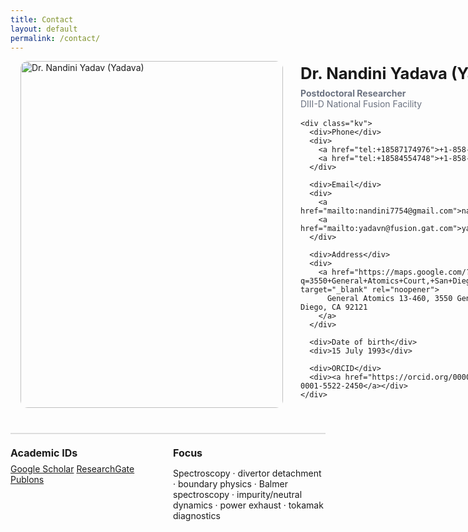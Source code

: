 ```yaml
---
title: Contact
layout: default
permalink: /contact/
---
```


<style>
/* Simple, tidy contact layout */
.contact{
  max-width:980px; margin:0 auto 2.5rem; padding:0 1rem;
  display:grid; grid-template-columns:420px 1fr; gap:28px; align-items:start;
}
@media (max-width:900px){ .contact{ grid-template-columns:1fr; } }

.contact .photo img{ width:100%; height:auto; display:block; border-radius:12px; box-shadow:none; }

h1.contact-title{ margin:.25rem 0 .5rem; font-size:clamp(1.6rem,2.2vw,2.1rem); }
.contact-sub{ color:#6b7280; margin:0 0 1rem; }

.kv{ display:grid; grid-template-columns:140px 1fr; gap:10px 18px; }
.kv div:first-child{ color:#6b7280; font-weight:600; }
.kv a{ text-decoration:underline; text-underline-offset:2px; }

/* cards below the separator */
.cards{ display:grid; gap:16px; grid-template-columns:repeat(2,minmax(0,1fr)); margin-top:16px; }
@media (max-width:600px){ .cards{ grid-template-columns:1fr; } }
.card{ border:none; }
.card h3{ margin:0 0 .4rem; font-size:1rem; }

/* styled horizontal rule */
.section-line{ border:0; height:2px; background:#ddd; margin:28px 0 20px; }

/* Remove the theme's card behind the content (this page only) */
.page-content .wrapper{ 
  background: transparent !important;
  box-shadow: none !important;
  border: 0 !important;
}

/* Some themes wrap in .post or .page – nuke those too just in case */
.post, .page{
  background: transparent !important;
  box-shadow: none !important;
  border: 0 !important;
}

</style>

<div class="contact">
  <!-- Left: Photo -->
  <div class="photo">
    <img src="{{ site.baseurl }}/assets/image/Nandini_Yadava.jpg" alt="Dr. Nandini Yadav (Yadava)">
  </div>

  <!-- Right: Info -->
  <div>
    <h1 class="contact-title">Dr. Nandini Yadava (Yadav)</h1>
    <p class="contact-sub"><strong>Postdoctoral Researcher</strong><br>DIII-D National Fusion Facility</p>


    <div class="kv">
      <div>Phone</div>
      <div>
        <a href="tel:+18587174976">+1-858-717-4976 (M)</a>
        <a href="tel:+18584554748">+1-858-455-4748 (O)</a>
      </div>

      <div>Email</div>
      <div>
        <a href="mailto:nandini7754@gmail.com">nandini7754@gmail.com</a>
        <a href="mailto:yadavn@fusion.gat.com">yadavn@fusion.gat.com</a>
      </div>

      <div>Address</div>
      <div>
        <a href="https://maps.google.com/?q=3550+General+Atomics+Court,+San+Diego,+CA+92121" target="_blank" rel="noopener">
          General Atomics 13-460, 3550 General Atomics Ct, San Diego, CA 92121
        </a>
      </div>

      <div>Date of birth</div>
      <div>15 July 1993</div>

      <div>ORCID</div>
      <div><a href="https://orcid.org/0000-0001-5522-2450">0000-0001-5522-2450</a></div>
    </div>
  </div>
</div>

<hr class="section-line">



<div class="cards">
  <div class="card">
    <h3>Academic IDs</h3>
    <div class="links">
      <a href="[https://scholar.google.com/](https://scholar.google.com/citations?user=WxZzZl8AAAAJ&hl=en)" target="_blank">Google Scholar</a>
      <a href="[https://www.researchgate.net/](https://www.researchgate.net/profile/Nandini_Yadava)" target="_blank">ResearchGate</a>
      <a href="https://publons.com/" target="_blank">Publons</a>
    </div>
  </div>
  <div class="card">
    <h3>Focus</h3>
    <p>Spectroscopy · divertor detachment · boundary physics · Balmer spectroscopy · impurity/neutral dynamics · power exhaust · tokamak diagnostics</p>
  </div>
</div>

